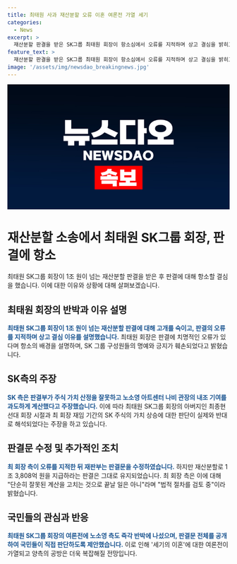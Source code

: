 ```yaml
---
title: 최태원 사과 재산분할 오류 이혼 여론전 가열 세기
categories:
  - News
excerpt: >
  재산분할 판결을 받은 SK그룹 최태원 회장이 항소심에서 오류를 지적하며 상고 결심을 밝히고, 반박으로 노소영 관장 측이 판결문 공개를 촉구하며 여론전이 가열되고 있습니다. 최 회장은 판결 내용에 오류를 지적하고 법적 절차를 검토 중이라고 밝혔으며, 노 관장 측은 국민이 스스로 판단할 수 있도록 판결문을 공개하라고 주장했습니다. 양측의 공방은 더욱 복잡해지고 있는 상황입니다.
feature_text: >
  재산분할 판결을 받은 SK그룹 최태원 회장이 항소심에서 오류를 지적하며 상고 결심을 밝히고, 반박으로 노소영 관장 측이 판결문 공개를 촉구하며 여론전이 가열되고 있습니다. 최 회장은 판결 내용에 오류를 지적하고 법적 절차를 검토 중이라고 밝혔으며, 노 관장 측은 국민이 스스로 판단할 수 있도록 판결문을 공개하라고 주장했습니다. 양측의 공방은 더욱 복잡해지고 있는 상황입니다.
image: '/assets/img/newsdao_breakingnews.jpg'
---
```


<p><img src="/assets/img/newsdao_breakingnews.jpg" alt="koreaapp 속보" /></p>

<h1>재산분할 소송에서 최태원 SK그룹 회장, 판결에 항소</h1>

<p data-ke-size="size16">최태원 SK그룹 회장이 1조 원이 넘는 재산분할 판결을 받은 후 판결에 대해 항소할 결심을 했습니다. 이에 대한 이유와 상황에 대해 살펴보겠습니다.</p>

<h2 data-ke-size="size26">최태원 회장의 반박과 이유 설명</h2>

<p><b><span style="color: #1a5490;">최태원 SK그룹 회장이 1조 원이 넘는 재산분할 판결에 대해 고개를 숙이고, 판결의 오류를 지적하며 상고 결심 이유를 설명했습니다.</span></b> 최태원 회장은 판결에 치명적인 오류가 있다며 항소의 배경을 설명하며, SK 그룹 구성원들의 명예와 긍지가 훼손되었다고 밝혔습니다.</p>

<h2 data-ke-size="size26">SK측의 주장</h2>

<p><b><span style="color: #1a5490;">SK 측은 판결부가 주식 가치 산정을 잘못하고 노소영 아트센터 나비 관장의 내조 기여를 과도하게 계산했다고 주장했습니다.</span></b> 이에 따라 최태원 SK그룹 회장의 아버지인 최종현 선대 회장 시절과 최 회장 재임 기간의 SK 주식의 가치 상승에 대한 판단이 실제와 반대로 해석되었다는 주장을 하고 있습니다.</p>

<h2 data-ke-size="size26">판결문 수정 및 추가적인 조치</h2>

<p><b><span style="color: #1a5490;">최 회장 측이 오류를 지적한 뒤 재판부는 판결문을 수정하였습니다.</span></b> 하지만 재산분할로 1조 3,808억 원을 지급하라는 판결은 그대로 유지되었습니다. 최 회장 측은 이에 대해 "단순히 잘못된 계산을 고치는 것으로 끝날 일은 아니"라며 "법적 절차를 검토 중"이라 밝혔습니다.</p>

<h2 data-ke-size="size26">국민들의 관심과 반응</h2>

<p><b><span style="color: #1a5490;">최태원 SK그룹 회장의 여론전에 노소영 측도 즉각 반박에 나섰으며, 판결문 전체를 공개하여 국민들이 직접 판단하도록 제안했습니다.</span></b> 이로 인해 '세기의 이혼'에 대한 여론전이 가열되고 양측의 공방은 더욱 복잡해질 전망입니다.</p>


